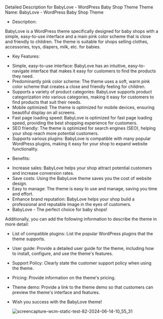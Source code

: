 Detailed Description for BabyLove - WordPress Baby Shop Theme
Theme Name: BabyLove - WordPress Baby Shop Theme

* Description:

BabyLove is a WordPress theme specifically designed for baby shops with a simple, easy-to-use interface and a main pink color scheme that is close and friendly to children. The theme is suitable for shops selling clothes, accessories, toys, diapers, milk, etc. for babies.

* Key Features:

- Simple, easy-to-use interface: BabyLove has an intuitive, easy-to-navigate interface that makes it easy for customers to find the products they need.
- Predominantly pink color scheme: The theme uses a soft, warm pink color scheme that creates a close and friendly feeling for children.
- Supports a variety of product categories: BabyLove supports product categorization into various categories, making it easy for customers to find products that suit their needs.
- Mobile optimized: The theme is optimized for mobile devices, ensuring beautiful display on all screens.
- Fast page loading speed: BabyLove is optimized for fast page loading speed, providing the best shopping experience for customers.
- SEO friendly: The theme is optimized for search engines (SEO), helping your shop reach more potential customers.
- Supports various plugins: BabyLove is compatible with many popular WordPress plugins, making it easy for your shop to expand website functionality.

* Benefits:

- Increase sales: BabyLove helps your shop attract potential customers and increase conversion rates.
- Save costs: Using the BabyLove theme saves you the cost of website design.
- Easy to manage: The theme is easy to use and manage, saving you time and effort.
- Enhance brand reputation: BabyLove helps your shop build a professional and reputable image in the eyes of customers.
- BabyLove - The perfect choice for baby shops!

Additionally, you can add the following information to describe the theme in more detail:

- List of compatible plugins: List the popular WordPress plugins that the theme supports.
- User guide: Provide a detailed user guide for the theme, including how to install, configure, and use the theme's features.
- Support Policy: Clearly state the customer support policy when using the theme.
- Pricing: Provide information on the theme's pricing.
- Theme demo: Provide a link to the theme demo so that customers can preview the theme's interface and features.
- Wish you success with the BabyLove theme!


  ![screencapture-wcm-static-test-82-2024-06-14-10_55_31](https://github.com/vanhuong04/Babyland_theme_WP/assets/155074947/aa1adcc4-c1dc-4160-b996-ac2ced9c0ca1)

